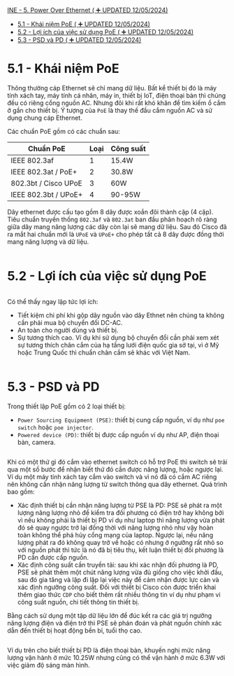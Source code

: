 [INE - 5. Power Over Ethernet ( :heavy_plus_sign: UPDATED 12/05/2024)](#ine_5_poe)

- [5.1 - Khái niệm PoE ( :heavy_plus_sign: UPDATED 12/05/2024)](#ine_5_what_is_poe)
- [5.2 - Lợi ích của việc sử dụng PoE ( :heavy_plus_sign: UPDATED 12/05/2024)](#ine_5_benefits_of_poe)
- [5.3 - PSD và PD ( :heavy_plus_sign: UPDATED 12/05/2024)](#ine_5_pse_pd)

# <a name="ine_5_what_is_poe"></a>5.1 - Khái niệm PoE

Thông thường cáp Ethernet sẽ chỉ mang dữ liệu. Bất kể thiết bị đó là máy tính xách tay, máy tính cá nhân, máy in, thiết bị IoT, điện thoại bàn thì chúng đều có riêng cổng nguồn AC. Nhưng đôi khi rất khó khăn để tìm kiếm ổ cắm ở gần cho thiết bị. Ý tượng của `PoE` là thay thế đầu cắm nguồn AC và sử dụng chung cáp Ethernet.

Các chuẩn PoE gồm có các chuẩn sau:

| Chuẩn PoE | Loại | Công suất |
| --- | --- | --- |
| IEEE 802.3af | 1 | 15.4W |
| IEEE 802.3at / PoE+ | 2 | 30.8W |
| 802.3bt / Cisco UPoE | 3 | 60W |
| IEEE 802.3bt / UPoE+ | 4 | 90-95W |

Dây ethernet được cấu tạo gồm 8 dây được xoắn đôi thành cặp (4 cặp). Tiêu chuẩn truyền thống `802.3af` và `802.3at` ban đầu phân hoạch rõ ràng giữa dây mang năng lượng các dây còn lại sẽ mang dữ liệu. Sau đó Cisco đã ra mắt hai chuẩn mới là `UPoE` và `UPoE+` cho phép tất cả 8 dây được đồng thời mang năng lượng và dữ liệu.

<div style="text-align:center"><img src="../images/ine_28_poe.jpg" alt/></div>

<div style="text-align:center"><img src="../images/ine_27_upoe.png" alt/></div>

# <a name="ine_5_benefits_of_poe"></a>5.2 - Lợi ích của việc sử dụng PoE

<div style="text-align:center"><img src="../images/ine_23_benefits_of_poe.png" alt/></div>

Có thể thấy ngay lập tức lợi ích:

- Tiết kiệm chi phí khi gộp dây nguồn vào dây Ethnet nên chúng ta không cần phải mua bộ chuyển đổi DC-AC.
- An toàn cho người dùng và thiết bị.
- Sự tương thích cao. Ví dụ khi sử dụng bộ chuyển đổi cần phải xem xét sự tương thích chân cắm của hạ tầng lưới điện quốc gia sở tại, vì ở Mỹ hoặc Trung Quốc thì chuẩn chân cắm sẽ khác với Việt Nam.

<div style="text-align:center"><img src="../images/ine_24_plug_type.png" alt/></div>

# <a name="ine_5_pse_pd"></a>5.3 - PSD và PD

Trong thiết lập PoE gồm có 2 loại thiết bị:

- `Power Sourcing Equipment (PSE)`: thiết bị cung cấp nguồn, ví dụ như `poe switch` hoặc `poe injector`.
- `Powered device (PD)`: thiết bị được cấp nguồn ví dụ như AP, điện thoại bàn, camera.

<div style="text-align:center"><img src="../images/ine_25_pse_n_pd.png" alt/></div>

<div style="text-align:center"><img src="../images/ine_26_poe_injector.jpg" alt/></div>

Khi có một thứ gì đó cắm vào ethernet switch có hỗ trợ PoE thì switch sẽ trải qua một số bước để nhận biết thứ đó cần được năng lượng, hoặc ngược lại. Ví dụ một máy tính xách tay cắm vào switch và vì nó đã có cắm AC riêng nên không cần nhận năng lượng từ switch thông qua dây ethernet. Quá trình bao gồm:

- Xác định thiết bị cần nhận năng lượng từ PSE là PD: PSE sẽ phát ra một lượng năng lượng nhỏ để kiểm tra đối phương có điện trở hay không bởi vì nếu không phải là thiết bị PD ví dụ như laptop thì năng lượng vừa phát đó sẽ quay ngược trở lại đồng thời với năng lượng nhỏ như vậy hoàn toàn không thể phá hủy cổng mạng của laptop. Ngược lại, nếu năng lượng phát ra đó không quay trở về hoặc có nhưng ở ngưỡng rất nhỏ so với nguồn phát thì tức là nó đã bị tiêu thụ, kết luận thiết bị đối phương là PD cần được cấp nguồn.
- Xác định công suất cần truyền tải: sau khi xác nhận đối phương là PD, PSE sẽ phát thêm một chút năng lượng vừa đủ giống cho việc khởi đầu, sau đó gia tăng và lặp đi lặp lại việc này để cảm nhận được lực cản và xác định ngưỡng công suất. Đối với thiết bị Cisco còn được triển khai thêm giao thức `CDP` cho biết thêm rất nhiều thông tin ví dụ như phạm vi công suất nguồn, chi tiết thông tin thiết bị.

Bằng cách sử dụng một tập dữ liệu lớn để đúc kết ra các giá trị ngưỡng năng lượng điện và điện trở thì PSE sẽ phán đoán và phát nguồn chính xác dẫn đến thiết bị hoạt động bền bỉ, tuổi thọ cao.

<div style="text-align:center"><img src="../images/ine_29_cdp_message.png" alt/></div>

Ví dụ trên cho biết thiết bị PD là điện thoại bàn, khuyến nghị mức năng lượng vận hành ở mức 10.25W nhưng cũng có thể vận hành ở mức 6.3W với việc giảm độ sáng màn hình.

<div style="text-align:center"><img src="../images/ine_30_power_inline_info.png" alt/></div>